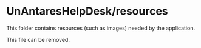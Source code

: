 # UnAntaresHelpDesk/resources

This folder contains resources (such as images) needed by the application. 

This file can be removed.
